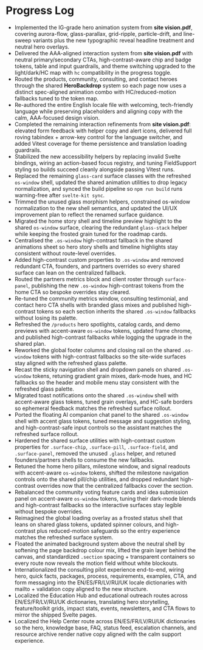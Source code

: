 # Progress Log

- Implemented the IG-grade hero animation system from **site vision.pdf**, covering aurora-flow, glass-parallax, grid-ripple, particle-drift, and line-sweep variants plus the new typographic reveal headline treatment and neutral hero overlays.
- Delivered the AAA-aligned interaction system from **site vision.pdf** with neutral primary/secondary CTAs, high-contrast-aware chip and badge tokens, table and input guardrails, and theme switching upgraded to the light/dark/HC map with `hc` compatibility in the progress toggle.
- Routed the products, community, consulting, and contact heroes through the shared **HeroBackdrop** system so each page now uses a distinct spec-aligned animation combo with HC/reduced-motion fallbacks tuned to the token map.
- Re-authored the entire English locale file with welcoming, tech-friendly language while preserving placeholders and aligning copy with the calm, AAA-focused design vision.
- Completed the remaining interaction refinements from **site vision.pdf**: elevated form feedback with helper copy and alert icons, delivered full roving tabindex + arrow-key control for the language switcher, and added Vitest coverage for theme persistence and translation loading guardrails.
- Stabilized the new accessibility helpers by replacing invalid Svelte bindings, wiring an action-based focus registry, and tuning FieldSupport styling so builds succeed cleanly alongside passing Vitest runs.
- Replaced the remaining `glass-card` surface classes with the refreshed `os-window` shell, updated the shared animation utilities to drop legacy normalization, and synced the build pipeline so `npm run build` runs warning-free after `svelte-kit sync`.
- Trimmed the unused glass morphism helpers, constrained os-window normalization to the new shell semantics, and updated the UI/UX improvement plan to reflect the renamed surface guidance.
- Migrated the home story shell and timeline preview highlight to the shared `os-window` surface, clearing the redundant `glass-stack` helper while keeping the frosted grain tuned for the roadmap cards.
- Centralised the `.os-window` high-contrast fallback in the shared animations sheet so hero story shells and timeline highlights stay consistent without route-level overrides.
- Added high-contrast custom properties to `.os-window` and removed redundant CTA, founders, and partners overrides so every shared surface can lean on the centralized fallback.
- Routed the partners metrics block and client roster through `surface-panel`, publishing the new `.os-window` high-contrast tokens from the home CTA so bespoke overrides stay cleared.
- Re-tuned the community metrics window, consulting testimonial, and contact hero CTA shells with branded glass mixes and published high-contrast tokens so each section inherits the shared `.os-window` fallbacks without losing its palette.
- Refreshed the `/products` hero spotlights, catalog cards, and demo previews with accent-aware `os-window` tokens, updated frame chrome, and published high-contrast fallbacks while logging the upgrade in the shared plan.
- Reworked the global footer columns and closing rail on the shared `.os-window` tokens with high-contrast fallbacks so the site-wide surfaces stay aligned with the refreshed glass palette.
- Recast the sticky navigation shell and dropdown panels on shared `.os-window` tokens, retuning gradient grain mixes, dark-mode hues, and HC fallbacks so the header and mobile menu stay consistent with the refreshed glass palette.
- Migrated toast notifications onto the shared `.os-window` shell with accent-aware glass tokens, tuned grain overlays, and HC-safe borders so ephemeral feedback matches the refreshed surface rollout.
- Ported the floating AI companion chat panel to the shared `.os-window` shell with accent glass tokens, tuned message and suggestion styling, and high-contrast-safe input controls so the assistant matches the refreshed surface rollout.
- Hardened the shared surface utilities with high-contrast custom properties for `.surface-chip`, `.surface-pill`, `.surface-field`, and `.surface-panel`, removed the unused `.glass` helper, and retuned founders/partners shells to consume the new fallbacks.
- Retuned the home hero pillars, milestone window, and signal readouts with accent-aware `os-window` tokens, shifted the milestone navigation controls onto the shared pill/chip utilities, and dropped redundant high-contrast overrides now that the centralized fallbacks cover the section.
- Rebalanced the community voting feature cards and idea submission panel on accent-aware `os-window` tokens, tuning their dark-mode blends and high-contrast fallbacks so the interactive surfaces stay legible without bespoke overrides.
- Reimagined the global loading overlay as a frosted status shell that leans on shared glass tokens, updated spinner colours, and high-contrast plus reduced-motion safeguards so the entry experience matches the refreshed surface system.
- Floated the animated background system above the neutral shell by softening the page backdrop colour mix, lifted the grain layer behind the canvas, and standardized `.section` spacing + transparent containers so every route now reveals the motion field without white blockouts.
- Internationalized the consulting pilot experience end-to-end, wiring hero, quick facts, packages, process, requirements, examples, CTA, and form messaging into the EN/ES/FR/LV/RU/UK locale dictionaries with mailto + validation copy aligned to the new structure.
- Localized the Education Hub and educational outreach routes across EN/ES/FR/LV/RU/UK dictionaries, translating hero storytelling, feature/toolkit grids, impact stats, events, newsletters, and CTA flows to mirror the shipped Svelte pages.
- Localized the Help Center route across EN/ES/FR/LV/RU/UK dictionaries so the hero, knowledge base, FAQ, status feed, escalation channels, and resource archive render native copy aligned with the calm support experience.

